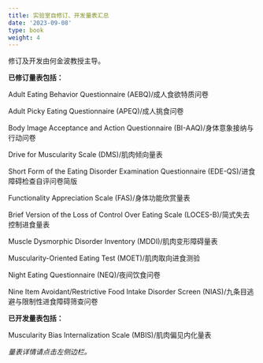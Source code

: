 ```yaml
---
title: 实验室自修订、开发量表汇总
date: '2023-09-08'
type: book
weight: 4
---
```


修订及开发由何金波教授主导。

<!--more-->

**已修订量表包括：**

Adult Eating Behavior Questionnaire (AEBQ)/成人食欲特质问卷

Adult Picky Eating Questionnaire (APEQ)/成人挑食问卷

Body Image Acceptance and Action Questionnaire (BI-AAQ)/身体意象接纳与行动问卷

Drive for Muscularity Scale (DMS)/肌肉倾向量表

Short Form of the Eating Disorder Examination Questionnaire (EDE-QS)/进食障碍检查自评问卷简版

Functionality Appreciation Scale (FAS)/身体功能欣赏量表

Brief Version of the Loss of Control Over Eating Scale (LOCES-B)/简式失去控制进食量表

Muscle Dysmorphic Disorder Inventory (MDDI)/肌肉变形障碍量表

Muscularity-Oriented Eating Test (MOET)/肌肉取向进食测验

Night Eating Questionnaire (NEQ)/夜间饮食问卷

Nine Item Avoidant/Restrictive Food Intake Disorder Screen (NIAS)/九条目逃避与限制性进食障碍筛查问卷

**已开发量表包括：**

Muscularity Bias Internalization Scale (MBIS)/肌肉偏见内化量表


*量表详情请点击左侧边栏。*
